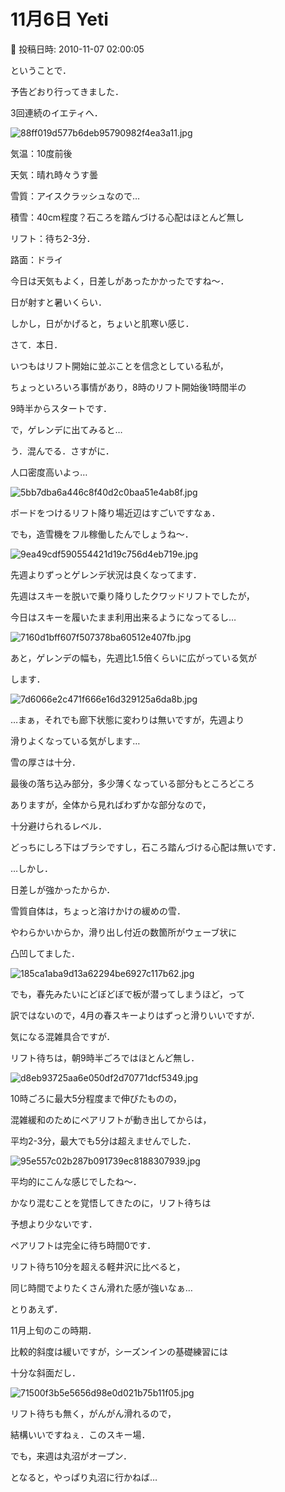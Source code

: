 # 11月6日 Yeti

📅 投稿日時: 2010-11-07 02:00:05

ということで．


予告どおり行ってきました．


3回連続のイエティへ．




![88ff019d577b6deb95790982f4ea3a11.jpg](images/88ff019d577b6deb95790982f4ea3a11.jpg)







気温：10度前後


天気：晴れ時々うす曇


雪質：アイスクラッシュなので…


積雪：40cm程度？石ころを踏んづける心配はほとんど無し


リフト：待ち2-3分．


路面：ドライ





今日は天気もよく，日差しがあったかかったですね～．


日が射すと暑いくらい．


しかし，日がかげると，ちょいと肌寒い感じ．





さて．本日．


いつもはリフト開始に並ぶことを信念としている私が，


ちょっといろいろ事情があり，8時のリフト開始後1時間半の


9時半からスタートです．





で，ゲレンデに出てみると…


う．混んでる．さすがに．


人口密度高いよっ…




![5bb7dba6a446c8f40d2c0baa51e4ab8f.jpg](images/5bb7dba6a446c8f40d2c0baa51e4ab8f.jpg)




ボードをつけるリフト降り場近辺はすごいですなぁ．





でも，造雪機をフル稼働したんでしょうね～．




![9ea49cdf590554421d19c756d4eb719e.jpg](images/9ea49cdf590554421d19c756d4eb719e.jpg)







先週よりずっとゲレンデ状況は良くなってます．


先週はスキーを脱いで乗り降りしたクワッドリフトでしたが，


今日はスキーを履いたまま利用出来るようになってるし…




![7160d1bff607f507378ba60512e407fb.jpg](images/7160d1bff607f507378ba60512e407fb.jpg)







あと，ゲレンデの幅も，先週比1.5倍くらいに広がっている気が


します．




![7d6066e2c471f666e16d329125a6da8b.jpg](images/7d6066e2c471f666e16d329125a6da8b.jpg)







…まぁ，それでも廊下状態に変わりは無いですが，先週より


滑りよくなっている気がします…





雪の厚さは十分．


最後の落ち込み部分，多少薄くなっている部分もところどころ


ありますが，全体から見ればわずかな部分なので，


十分避けられるレベル．


どっちにしろ下はブラシですし，石ころ踏んづける心配は無いです．





…しかし．


日差しが強かったからか．


雪質自体は，ちょっと溶けかけの緩めの雪．


やわらかいからか，滑り出し付近の数箇所がウェーブ状に


凸凹してました．




![185ca1aba9d13a62294be6927c117b62.jpg](images/185ca1aba9d13a62294be6927c117b62.jpg)




でも，春先みたいにどぼどぼで板が潜ってしまうほど，って


訳ではないので，4月の春スキーよりはずっと滑りいいですが．





気になる混雑具合ですが．


リフト待ちは，朝9時半ごろではほとんど無し．




![d8eb93725aa6e050df2d70771dcf5349.jpg](images/d8eb93725aa6e050df2d70771dcf5349.jpg)







10時ごろに最大5分程度まで伸びたものの，


混雑緩和のためにペアリフトが動き出してからは，


平均2-3分，最大でも5分は超えませんでした．




![95e557c02b287b091739ec8188307939.jpg](images/95e557c02b287b091739ec8188307939.jpg)




平均的にこんな感じでしたね～．


かなり混むことを覚悟してきたのに，リフト待ちは


予想より少ないです．


ペアリフトは完全に待ち時間0です．





リフト待ち10分を超える軽井沢に比べると，


同じ時間でよりたくさん滑れた感が強いなぁ…





とりあえず．


11月上旬のこの時期．


比較的斜度は緩いですが，シーズンインの基礎練習には


十分な斜面だし．




![71500f3b5e5656d98e0d021b75b11f05.jpg](images/71500f3b5e5656d98e0d021b75b11f05.jpg)




リフト待ちも無く，がんがん滑れるので，


結構いいですねぇ．このスキー場．





でも，来週は丸沼がオープン．


となると，やっぱり丸沼に行かねば…
